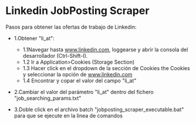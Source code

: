 # Linkedin JobPosting Scraper

Pasos para obtener las ofertas de trabajo de Linkedin:

- 1.Obtener "li_at":
    - 1.1Navegar hasta www.linkedin.com, loggearse y abrir la consola del desarrollador (Ctrl-Shift-I).
    - 1.2 Ir a Application>Cookies (Storage Section)
    - 1.3 Hacer click en el dropdown de la sección de Cookies the Cookies y seleccionar la opción de www.linkedin.com
    - 1.4 Encontrar y copar el valor del campo "li_at"

- 2.Cambiar el valor del parámetro "li_at" dentro del fichero "job_searching_params.txt"


- 3.Doble click en el archivo batch "jobposting_scraper_executable.bat" para que se ejecute en la linea de comandos
